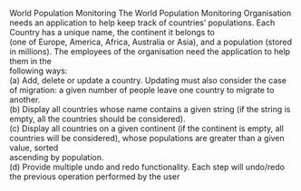 World Population Monitoring
The World Population Monitoring Organisation needs an application to help keep track of countries’ populations. Each Country has a unique name, the continent it belongs to <br/>(one of Europe, America, Africa, Australia or Asia), and a population (stored in millions). The employees of the organisation need the application to help them in the<br/> following ways:<br/>
(a) Add, delete or update a country. Updating must also consider the case of migration: a given number of people leave one country to migrate to another.<br/>
(b) Display all countries whose name contains a given string (if the string is empty, all the countries should be considered).<br/>
(c) Display all countries on a given continent (if the continent is empty, all countries will be considered), whose populations are greater than a given value, sorted<br/> ascending by population.<br/>
(d) Provide multiple undo and redo functionality. Each step will undo/redo the previous operation performed by the user

